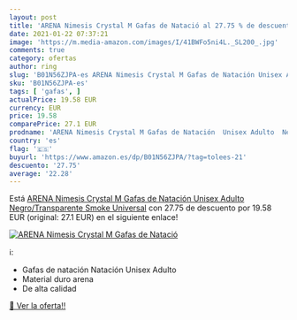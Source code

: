 ```yaml
---
layout: post
title: 'ARENA Nimesis Crystal M Gafas de Natació al 27.75 % de descuento'
date: 2021-01-22 07:37:21
image: 'https://m.media-amazon.com/images/I/41BWFo5ni4L._SL200_.jpg'
comments: true
category: ofertas
author: ring
slug: 'B01N56ZJPA-es ARENA Nimesis Crystal M Gafas de Natación Unisex Adulto...'
sku: 'B01N56ZJPA-es'
tags: [ 'gafas', ]
actualPrice: 19.58 EUR
currency: EUR
price: 19.58
comparePrice: 27.1 EUR
prodname: 'ARENA Nimesis Crystal M Gafas de Natación  Unisex Adulto  Negro/Transparente  Smoke   Universal'
country: 'es'
flag: '🇪🇸'
buyurl: 'https://www.amazon.es/dp/B01N56ZJPA/?tag=tolees-21'
descuento: '27.75'
average: '22.28'
---
```


Está [ARENA Nimesis Crystal M Gafas de Natación  Unisex Adulto  Negro/Transparente  Smoke   Universal](https://www.amazon.es/dp/B01N56ZJPA/?tag=tolees-21) con 27.75 de descuento por 19.58 EUR (original: 27.1 EUR) en el siguiente enlace!

[![ARENA Nimesis Crystal M Gafas de Natació](https://m.media-amazon.com/images/I/41BWFo5ni4L._SL200_.jpg)](https://www.amazon.es/dp/B01N56ZJPA/?tag=tolees-21)

ℹ️:

- Gafas de natación Natación Unisex Adulto
- Material duro arena
- De alta calidad

[🛒 Ver la oferta!!](https://www.amazon.es/dp/B01N56ZJPA/?tag=tolees-21)
